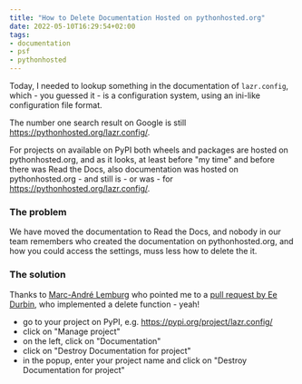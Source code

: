 ```yaml
---
title: "How to Delete Documentation Hosted on pythonhosted.org"
date: 2022-05-10T16:29:54+02:00
tags:
- documentation
- psf
- pythonhosted
---
```


Today, I needed to lookup something in the documentation of `lazr.config`,
which - you guessed it - is a configuration system,
using an ini-like configuration file format.

The number one search result on Google is still
https://pythonhosted.org/lazr.config/.

For projects on available on PyPI both wheels and packages are hosted on
pythonhosted.org, and as it looks, at least before "my time" and before there
was Read the Docs, also documentation was hosted on pythonhosted.org -
and still is - or was - for https://pythonhosted.org/lazr.config/.

### The problem

We have moved the documentation to Read the Docs,
and nobody in our team remembers who created the documentation on pythonhosted.org,
and how you could access the settings, muss less how to delete the it.

### The solution

Thanks to [Marc-André Lemburg](https://discuss.python.org/t/deletion-request-for-documentation-hosted-on-pythonhosted-org/15648/2)
who pointed me to a [pull request by Ee Durbin](https://github.com/pypa/warehouse/pull/3413),
who implemented a delete function - yeah!

- go to your project on PyPI, e.g. https://pypi.org/project/lazr.config/
- click on "Manage project"
- on the left, click on "Documentation"
- click on "Destroy Documentation for project"
- in the popup, enter your project name and click on "Destroy Documentation for project"
